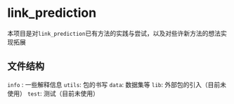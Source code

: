 # link_prediction 
本项目是对`link_prediction`已有方法的实践与尝试，以及对些许新方法的想法实现拓展

## 文件结构
`info` : 一些解释信息 
`utils`: 包的书写
`data`: 数据集等
`lib`: 外部包的引入（目前未使用）
`test`: 测试（目前未使用）